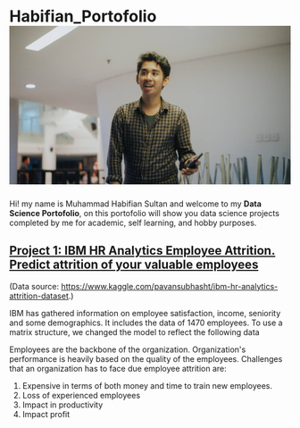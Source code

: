 # Habifian_Portofolio ![](https://github.com/habifiansltn/Habifian_Portofolio/blob/main/Images/250238.jpg)
Hi! my name is Muhammad Habifian Sultan and welcome to my **Data Science Portofolio**, on this portofolio will show you data science projects completed by me for academic, self learning, and hobby purposes.
## [Project 1: IBM HR Analytics Employee Attrition. Predict attrition of your valuable employees](https://github.com/habifiansltn/Fullname-Habifian-_Class-JCDSAH-_FinPro-) 
(Data source: https://www.kaggle.com/pavansubhasht/ibm-hr-analytics-attrition-dataset.)

IBM has gathered information on employee satisfaction, income, seniority and some demographics. It includes the data of 1470 employees. To use a matrix structure, we changed the model to reflect the following data<br>

Employees are the backbone of the organization. Organization's performance is heavily based on the quality of the employees. Challenges that an organization has to face due employee attrition are:

<ol>
<li>Expensive in terms of both money and time to train new employees.</li>
<li>Loss of experienced employees</li>
<li>Impact in productivity</li>
<li>Impact profit</li>
</ol>
